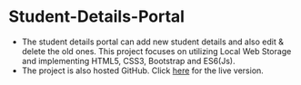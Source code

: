# Student-Details-Portal

* The student details portal can add new student details and also edit &amp; delete the old ones. This project focuses on utilizing Local Web Storage and implementing HTML5, CSS3, Bootstrap and ES6(Js).
* The project is also hosted GitHub. Click [here](https://madhur-taneja.github.io/Student-Details-Portal/index.html) for the live version.
